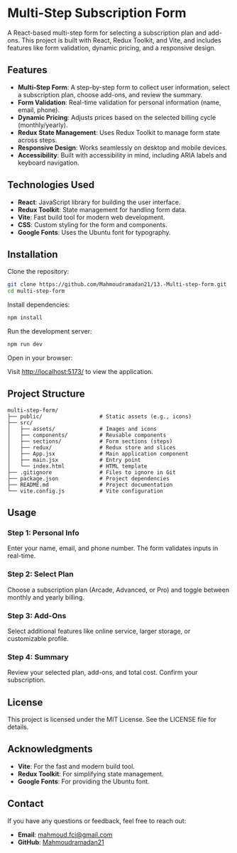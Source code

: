 # Multi-Step Subscription Form

A React-based multi-step form for selecting a subscription plan and add-ons. This project is built with React, Redux Toolkit, and Vite, and includes features like form validation, dynamic pricing, and a responsive design.

## Features

- **Multi-Step Form**: A step-by-step form to collect user information, select a subscription plan, choose add-ons, and review the summary.
- **Form Validation**: Real-time validation for personal information (name, email, phone).
- **Dynamic Pricing**: Adjusts prices based on the selected billing cycle (monthly/yearly).
- **Redux State Management**: Uses Redux Toolkit to manage form state across steps.
- **Responsive Design**: Works seamlessly on desktop and mobile devices.
- **Accessibility**: Built with accessibility in mind, including ARIA labels and keyboard navigation.

## Technologies Used

- **React**: JavaScript library for building the user interface.
- **Redux Toolkit**: State management for handling form data.
- **Vite**: Fast build tool for modern web development.
- **CSS**: Custom styling for the form and components.
- **Google Fonts**: Uses the Ubuntu font for typography.

## Installation

Clone the repository:

```bash
git clone https://github.com/Mahmoudramadan21/13.-Multi-step-form.git
cd multi-step-form
```

Install dependencies:

```bash
npm install
```

Run the development server:

```bash
npm run dev
```

Open in your browser:

Visit [http://localhost:5173/](http://localhost:5173/) to view the application.

## Project Structure

```
multi-step-form/
├── public/                  # Static assets (e.g., icons)
├── src/
│   ├── assets/              # Images and icons
│   ├── components/          # Reusable components
│   ├── sections/            # Form sections (steps)
│   ├── redux/               # Redux store and slices
│   ├── App.jsx              # Main application component
│   ├── main.jsx             # Entry point
│   └── index.html           # HTML template
├── .gitignore               # Files to ignore in Git
├── package.json             # Project dependencies
├── README.md                # Project documentation
└── vite.config.js           # Vite configuration
```

## Usage

### Step 1: Personal Info

Enter your name, email, and phone number. The form validates inputs in real-time.

### Step 2: Select Plan

Choose a subscription plan (Arcade, Advanced, or Pro) and toggle between monthly and yearly billing.

### Step 3: Add-Ons

Select additional features like online service, larger storage, or customizable profile.

### Step 4: Summary

Review your selected plan, add-ons, and total cost. Confirm your subscription.

## License

This project is licensed under the MIT License. See the LICENSE file for details.

## Acknowledgments

- **Vite**: For the fast and modern build tool.
- **Redux Toolkit**: For simplifying state management.
- **Google Fonts**: For providing the Ubuntu font.

## Contact

If you have any questions or feedback, feel free to reach out:

- **Email**: [mahmoud.fci@gmail.com](mailto:mahmoud.fci@gmail.com)
- **GitHub**: [Mahmoudramadan21](https://github.com/Mahmoudramadan21)
